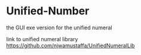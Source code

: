 # Unified-Number

the GUI exe version for the unified numeral

link to unified numeral library https://github.com/njwamustaffa/UnifiedNumeralLib
